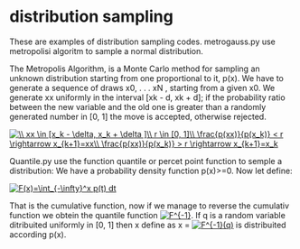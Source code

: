 # distribution sampling
These are examples of distribution sampling codes.
metrogauss.py use metropolisi algoritm to sample a normal distribution.

The Metropolis Algorithm, is a Monte Carlo method for sampling an unknown distribution starting from one proportional to it, p(x).
We have to generate a sequence of draws x0, . . . xN , starting from a given x0. We generate xx uniformly in the interval [xk - d, xk + d];
if the probability ratio between the new variable and the old one is greater than a randomly generated number in [0, 1] the move is accepted, otherwise rejected.

<a href="https://www.codecogs.com/eqnedit.php?latex=\\&space;xx&space;\in&space;[x_k&space;-&space;\delta,&space;x_k&space;&plus;&space;\delta&space;]\\&space;r&space;\in&space;[0,&space;1]\\&space;\frac{p(xx)}{p(x_k)}&space;<&space;r&space;\rightarrow&space;x_{k&plus;1}=xx\\&space;\frac{p(xx)}{p(x_k)}&space;>&space;r&space;\rightarrow&space;x_{k&plus;1}=x_k" target="_blank"><img src="https://latex.codecogs.com/gif.latex?\\&space;xx&space;\in&space;[x_k&space;-&space;\delta,&space;x_k&space;&plus;&space;\delta&space;]\\&space;r&space;\in&space;[0,&space;1]\\&space;\frac{p(xx)}{p(x_k)}&space;<&space;r&space;\rightarrow&space;x_{k&plus;1}=xx\\&space;\frac{p(xx)}{p(x_k)}&space;>&space;r&space;\rightarrow&space;x_{k&plus;1}=x_k" title="\\ xx \in [x_k - \delta, x_k + \delta ]\\ r \in [0, 1]\\ \frac{p(xx)}{p(x_k)} < r \rightarrow x_{k+1}=xx\\ \frac{p(xx)}{p(x_k)} > r \rightarrow x_{k+1}=x_k" /></a>


Quantile.py use the function quantile or percet point function to semple a distribution:
We have a probability density function p(x)>=0. Now let define:

<a href="https://www.codecogs.com/eqnedit.php?latex=F(x)=\int_{-\infty}^x&space;p(t)&space;dt" target="_blank"><img src="https://latex.codecogs.com/gif.latex?F(x)=\int_{-\infty}^x&space;p(t)&space;dt" title="F(x)=\int_{-\infty}^x p(t) dt" /></a>

That is the cumulative function, now if we manage to reverse the cumulativ function we obtein the quantile function <a href="https://www.codecogs.com/eqnedit.php?latex=F^{-1}" target="_blank"><img src="https://latex.codecogs.com/gif.latex?F^{-1}" title="F^{-1}" /></a>. 
If q is a random variable ditribuited uniformly in [0, 1] then x define as x = <a href="https://www.codecogs.com/eqnedit.php?latex=F^{-1}(q)" target="_blank"><img src="https://latex.codecogs.com/gif.latex?F^{-1}(q)" title="F^{-1}(q)" /></a> is distribuited according p(x).
